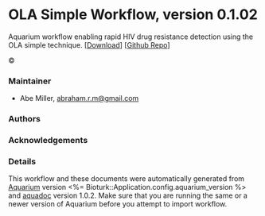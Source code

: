 # OLA Simple Workflow, version 0.1.02

Aquarium workflow enabling rapid HIV drug resistance detection using the OLA simple technique. [[Download](OLASimple-Protocols.aq)] [[Github Repo](https://github.com/gamemackerel/OLASimple-Protocols)]

&copy; 


### Maintainer
- Abe Miller, <abraham.r.m@gmail.com>

### Authors

### Acknowledgements

### Details
This workflow and these documents were automatically generated from
[Aquarium](http://www.aquarium.bio) version <%= Bioturk::Application.config.aquarium_version %> and
[aquadoc](https://github.com/klavinslab/aquadoc) version 1.0.2.
Make sure that you are running the same or a newer version of Aquarium before you attempt to
import workflow.
